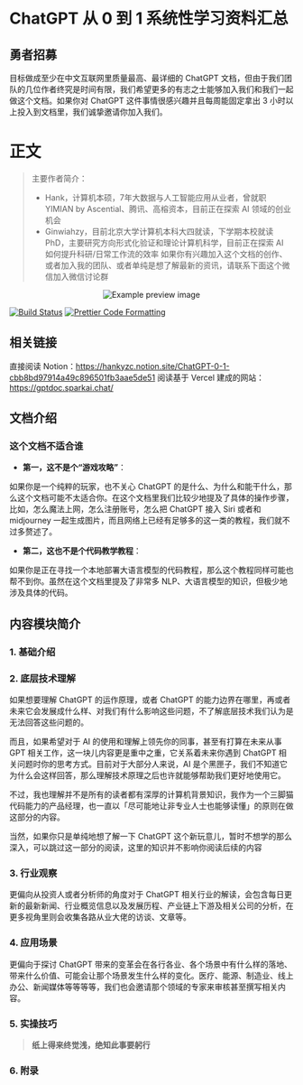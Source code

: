 # ChatGPT 从 0 到 1 系统性学习资料汇总

## 勇者招募
目标做成至少在中文互联网里质量最高、最详细的 ChatGPT 文档，但由于我们团队的几位作者终究是时间有限，我们希望更多的有志之士能够加入我们和我们一起做这个文档。如果你对 ChatGPT 这件事情很感兴趣并且每周能固定拿出 3 小时以上投入到文档里，我们诚挚邀请你加入我们。

# 正文

> 主要作者简介：
> - Hank，计算机本硕，7年大数据与人工智能应用从业者，曾就职 YIMIAN by Ascential、腾讯、高榕资本，目前正在探索 AI 领域的创业机会
> - Ginwiahzy，目前北京大学计算机本科大四就读，下学期本校就读 PhD，主要研究方向形式化验证和理论计算机科学，目前正在探索 AI 如何提升科研/日常工作流的效率
> 如果你有兴趣加入这个文档的创作、或者加入我的团队、或者单纯是想了解最新的资讯，请联系下面这个微信加入微信讨论群

<p align="center">
  <img alt="Example preview image" src="https://gptdoc.sparkai.chat/_next/image?url=https%3A%2F%2Fs3.us-west-2.amazonaws.com%2Fsecure.notion-static.com%2F5456cf8a-15ed-414c-814c-72b3f24913b0%2FUntitled.png%3FX-Amz-Algorithm%3DAWS4-HMAC-SHA256%26X-Amz-Content-Sha256%3DUNSIGNED-PAYLOAD%26X-Amz-Credential%3DAKIAT73L2G45EIPT3X45%252F20230328%252Fus-west-2%252Fs3%252Faws4_request%26X-Amz-Date%3D20230328T071444Z%26X-Amz-Expires%3D86400%26X-Amz-Signature%3Dd873c1b92602a6c65ff4d364ddb5bf9a8ded2ac0d56ac5d1a6f540426678f3ce%26X-Amz-SignedHeaders%3Dhost%26x-id%3DGetObject&w=640&q=75">
</p>

[![Build Status](https://github.com/transitive-bullshit/nextjs-notion-starter-kit/actions/workflows/build.yml/badge.svg)](https://github.com/transitive-bullshit/nextjs-notion-starter-kit/actions/workflows/build.yml) [![Prettier Code Formatting](https://img.shields.io/badge/code_style-prettier-brightgreen.svg)](https://prettier.io)

## 相关链接

直接阅读 Notion：https://hankyzc.notion.site/ChatGPT-0-1-cbb8bd97914a49c896501fb3aae5de51
阅读基于 Vercel 建成的网站：https://gptdoc.sparkai.chat/

## 文档介绍

### 这个文档不适合谁

- **第一，这不是个“游戏攻略”**：

如果你是一个纯粹的玩家，也不关心 ChatGPT 的是什么、为什么和能干什么，那么这个文档可能不太适合你。在这个文档里我们比较少地提及了具体的操作步骤，比如，怎么魔法上网，怎么注册账号，怎么把 ChatGPT 接入 Siri 或者和 midjourney 一起生成图片，而且网络上已经有足够多的这一类的教程，我们就不过多赘述了。

- **第二，这也不是个代码教学教程**：

如果你是正在寻找一个本地部署大语言模型的代码教程，那么这个教程同样可能也帮不到你。虽然在这个文档里提及了非常多 NLP、大语言模型的知识，但极少地涉及具体的代码。

## 内容模块简介

### 1. 基础介绍

### 2. 底层技术理解

如果想要理解 ChatGPT 的运作原理，或者 ChatGPT 的能力边界在哪里，再或者未来它会发展成什么样、对我们有什么影响这些问题，不了解底层技术我们认为是无法回答这些问题的。

而且，如果希望对于 AI 的使用和理解上领先你的同事，甚至有打算在未来从事 GPT 相关工作，这一块儿内容更是重中之重，它关系着未来你遇到 ChatGPT 相关问题时你的思考方式。目前对于大部分人来说，AI 是个黑匣子，我们不知道它为什么会这样回答，那么理解技术原理之后也许就能够帮助我们更好地使用它。

不过，我也理解并不是所有的读者都有深厚的计算机背景知识，我作为一个三脚猫代码能力的产品经理，也一直以「尽可能地让非专业人士也能够读懂」的原则在做这部分的内容。

当然，如果你只是单纯地想了解一下 ChatGPT 这个新玩意儿，暂时不想学的那么深入，可以跳过这一部分的阅读，这里的知识并不影响你阅读后续的内容

### 3. 行业观察

更偏向从投资人或者分析师的角度对于 ChatGPT 相关行业的解读，会包含每日更新的最新新闻、行业概览信息以及发展历程、产业链上下游及相关公司的分析，在更多视角里则会收集各路从业大佬的访谈、文章等。

### 4. 应用场景

更偏向于探讨 ChatGPT 带来的变革会在各行各业、各个场景中有什么样的落地、带来什么价值、可能会让那个场景发生什么样的变化。医疗、能源、制造业、线上办公、新闻媒体等等等等，我们也会邀请那个领域的专家来审核甚至撰写相关内容。

### 5. 实操技巧

> **纸上得来终觉浅，绝知此事要躬行**

### 6. 附录